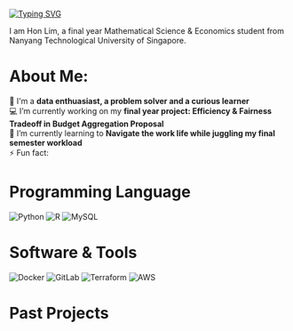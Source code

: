 [![Typing SVG](https://readme-typing-svg.demolab.com?font=Fira+Code&pause=1000&color=02041F&width=435&lines=Hello+visitor+%3AD)](https://git.io/typing-svg)

I am Hon Lim, a final year Mathematical Science & Economics student from Nanyang Technological University of Singapore. 

# About Me:
💭 I'm a **data enthuasiast, a problem solver and a curious learner** <br>
💻 I’m currently working on my **final year project: Efficiency & Fairness Tradeoff in Budget Aggregation Proposal** <br>
🌱 I’m currently learning to **Navigate the work life while juggling my final semester workload** <br>
⚡ Fun fact: 


# Programming Language
![Python](https://img.shields.io/badge/python-3670A0?style=for-the-badge&logo=python&logoColor=ffdd54) ![R](https://img.shields.io/badge/r-%23276DC3.svg?style=for-the-badge&logo=r&logoColor=white) ![MySQL](https://img.shields.io/badge/mysql-4479A1.svg?style=for-the-badge&logo=mysql&logoColor=white)

# Software & Tools
![Docker](https://img.shields.io/badge/docker-%230db7ed.svg?style=for-the-badge&logo=docker&logoColor=white) ![GitLab](https://img.shields.io/badge/gitlab-%23181717.svg?style=for-the-badge&logo=gitlab&logoColor=white) ![Terraform](https://img.shields.io/badge/terraform-%235835CC.svg?style=for-the-badge&logo=terraform&logoColor=white) ![AWS](https://img.shields.io/badge/AWS-%23FF9900.svg?style=for-the-badge&logo=amazon-aws&logoColor=white)

# Past Projects
